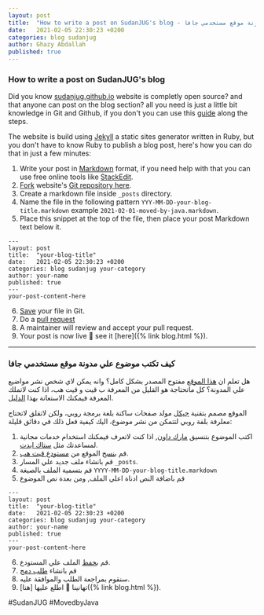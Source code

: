 ```yaml
---
layout: post
title:  "How to write a post on SudanJUG's blog - كيف تكتب موضوع علي مدونة موقع مستخدمي جافا"
date:   2021-02-05 22:30:23 +0200
categories: blog sudanjug
author: Ghazy Abdallah
published: true
---
```


### How to write a post on SudanJUG's blog

Did you know [sudanjug.github.io](https://sudanjug.github.io) website is completly open source? and that anyone can post on the blog section? all you need is just a little bit knowledge in Git and Github, if you don't you can use this [guide](https://guides.github.com/activities/forking/) along the steps.

The website is build using [Jekyll](https://jekyllrb.com) a static sites generator written in Ruby, but you don't have to know Ruby to publish a blog post, here's how you can do that in just a few minutes:

1. Write your post in [Markdown](https://www.markdownguide.org/) format, if you need help with that you can use free online tools like [StackEdit](https://stackedit.io).
2. [Fork](https://guides.github.com/activities/forking/) website's [Git repository here](https://github.com/SudanJUG/sudanjug.github.io).
3. Create a markdown file inside ```_posts``` directory.
4. Name the file in the following pattern ```YYY-MM-DD-your-blog-title.markdown``` example ```2021-02-01-moved-by-java.markdown```.
5. Place this snippet at the top of the file, then place your post Markdown text below it.
```
---
layout: post
title:  "your-blog-title"
date:   2021-02-05 22:30:23 +0200
categories: blog sudanjug your-category
author: your-name
published: true
---
your-post-content-here
```
6. [Save](https://guides.github.com/activities/forking/#making-changes) your file in Git.
7. Do a [pull request](https://guides.github.com/activities/forking/#making-a-pull-request)
8. A maintainer will review and accept your pull request.
9. Your post is now live 🎉 see it [here]({% link blog.html %}).

---

### كيف تكتب موضوع علي مدونة موقع مستخدمي جافا

هل تعلم ان [هذا الموقع](https://sudanjug.github.io) مفتوح المصدر بشكل كامل؟ وانه يمكن لاي شخص  نشر مواضيع علي المدونة؟ كل ماتحتاجة هو القليل من المعرفة ب قيت و قيت هب، اذا كنت لاتملك المعرفة فيمكنك الاستعانة بهذا [الدليل](https://guides.github.com/activities/forking/).

الموقع مصمم بتقنية [جيكل](https://jekyllrb.com) مولد صفحات ساكنة بلغة برمجة روبي، ولكن لاتقلق لاتحتاج معلرفة بلفة روبي لتتمكن من نشر موضوع، اليك كيفية فعل ذلك في دقائق قليلة:

1. اكتب الموضوع بتنسيق [مارك داون](https://www.markdownguide.org/), اذا كنت لاتعرف فيمكنك استخدام خدمات مجانية لمساعدتك مثل [ستاك ايدت](https://stackedit.io).
2. قم [بنسخ](https://guides.github.com/activities/forking/) الموقع من [مستودع قيت هب](https://github.com/SudanJUG/sudanjug.github.io).
3. قم بانشاء ملف جديد علي المسار ```_posts```.
4. قم بتسمية الملف بالصيغة
```YYYY-MM-DD-your-blog-title.markdown```
5. قم باضافة النص ادناة اعلي الملف, ومن بعدة نص الموضوع
```
---
layout: post
title:  "your-blog-title"
date:   2021-02-05 22:30:23 +0200
categories: blog sudanjug your-category
author: your-name
published: true
---
your-post-content-here
```
6. قم [بحفظ](https://guides.github.com/activities/forking/#making-changes) الملف علي المستودع.
7. قم بانشاء [طلب دمج](https://guides.github.com/activities/forking/#making-a-pull-request)
8. سنقوم بمراجعة الطلب والموافقة عليه.
9. تهانينا 🎉 اطلع عليها [هنا]({% link blog.html %}).

#SudanJUG #MovedbyJava
